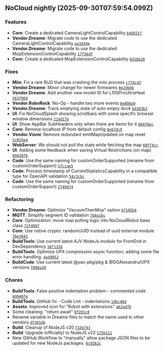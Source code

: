## NoCloud nightly (2025-09-30T07:59:54.099Z)

### Features

- **Core**: Create a dedicated CameraLightControlCapability [`b4d921f`](https://github.com/DGAlexandru/NoCloud/commit/b4d921fdc6575dfe4453b7b58febdd3494338f2b)
- **Vendor.Dreame**: Migrate code to use the dedicated CameraLightControlCapability [`ae1034e`](https://github.com/DGAlexandru/NoCloud/commit/ae1034e661bd5c710f84c231e344f174c62f8ed0)
- **Vendor.Dreame**: Migrate code to use the dedicated MopExtensionControlCapability [`17f56df`](https://github.com/DGAlexandru/NoCloud/commit/17f56df2393cb2f50b4dd3e5de8b6736f87f7b6e)
- **Core**: Create a dedicated MopExtensionControlCapability [`6d18b20`](https://github.com/DGAlexandru/NoCloud/commit/6d18b209ec4dcd554c1cd7353653e16dbd11a1a0)

### Fixes

- **Miio**: Fix a rare BUG that was crashing the miio process [`c77dc43`](https://github.com/DGAlexandru/NoCloud/commit/c77dc43a97e81607fc4321cf28060f4377c5bd21)
- **Vendor.Dreame**: Minor change for newer firmwares [`0e2dbbb`](https://github.com/DGAlexandru/NoCloud/commit/0e2dbbbafcbfa3c6d3518eb92ada48d274e8a1f5)
- **Vendor.Dreame**: Add another new model ID for L10SProUltraHeat [`563f969`](https://github.com/DGAlexandru/NoCloud/commit/563f9699fdee575ff93dd1cb147e13dd2ff55fc7)
- **Vendor.RoboRock**: No-Op - handle two more events [`0e898a9`](https://github.com/DGAlexandru/NoCloud/commit/0e898a985307e7b8e90dedcfb0a139b4079e93d9)
- **Vendor.Dreame**: Track emptying state of auto empty dock [`bd103b3`](https://github.com/DGAlexandru/NoCloud/commit/bd103b3774707b78619347ccaa85fce4c00c1582)
- **UI**: Fix NoCloudSplash showing scrollbars with some specific browser window dimensions [`214d17e`](https://github.com/DGAlexandru/NoCloud/commit/214d17eaa5a0d5b2d8e0935c7cd9511a112ea4ed)
- **UI**: Show AppBar SubHeaders only when there are items for it [`48476ec`](https://github.com/DGAlexandru/NoCloud/commit/48476ecc53a00b827511f49a3c25c8cc5c2b77e4)
- **Core**: Remove localhost IP from default config [`8e67dc9`](https://github.com/DGAlexandru/NoCloud/commit/8e67dc9cca1d0d9c3739b6a0b02d4b93b9cd1f6c)
- **Vendor.Viomi**: Remove redundant emitMapUpdated on map reset [`5c035e4`](https://github.com/DGAlexandru/NoCloud/commit/5c035e48d0cc2a30648cbc58b59ac7429579a2b9)
- **WebServer**: We should not poll the state while fetching the map [`60ff4cc`](https://github.com/DGAlexandru/NoCloud/commit/60ff4ccb910c6349cabafdb33084496850eb3175)
- **UI**: Adding some feedback when saving Virtual Restrictions (on map) [`894387b`](https://github.com/DGAlexandru/NoCloud/commit/894387bd17e34cced53f21e6f2005f0a4fd0b72a)
- **Code**: Use the same naming for customOrderSupported (rename from customOrderSupport) [`57ccae5`](https://github.com/DGAlexandru/NoCloud/commit/57ccae5f3cfc591a7dde99aa6a192459146d095d)
- **Code**: Process timestamp of CurrentStatisticsCapability in a compatible type for OpenAPI validation [`54c3cbc`](https://github.com/DGAlexandru/NoCloud/commit/54c3cbc00521c957bb5589b9bf1d2614cc7ffdec)
- **Code**: Use the same naming for customOrderSupported (rename from customOrderSupport) [`2749474`](https://github.com/DGAlexandru/NoCloud/commit/27494748854712a9358e1c2f0cb39a1783e26600)

### Refactoring

- **Vendor.Dreame**: Optimize "VacuumThenMop" option [`6f195b4`](https://github.com/DGAlexandru/NoCloud/commit/6f195b4c3d81c92811800065820ecf48f18f46a4)
- **MQTT**: Simplify segment ID validation [`7b8a1bc`](https://github.com/DGAlexandru/NoCloud/commit/7b8a1bc99bb85940370d67cb4f9b4f699db8fe74)
- **Core**: Optimization: move map polling logic into NoCloudRobot base class [`72fd097`](https://github.com/DGAlexandru/NoCloud/commit/72fd09785fcc8dbc51332504d4e1dbcee781f285)
- **Core**: Use native crypto: randomUUID instead of uuid external module [`7be3843`](https://github.com/DGAlexandru/NoCloud/commit/7be384306bbc2585f9f856a91271c44270d6a005)
- **BuildTools**: Use current latest AJV NodeJs module for FrontEnd in DevDependency [`16f1316`](https://github.com/DGAlexandru/NoCloud/commit/16f131649dd66073e5d9bbd34e7da2cce050d93e)
- **BuildTools**: Optimize UPX compression async function; adding some file error handling. [`4a49052`](https://github.com/DGAlexandru/NoCloud/commit/4a490529b62bfe2b99a0580447cab12cdc1c3ddd)
- **BuildCode**: Use current latest @yao-pkg/pkg  & @DGAlexandru/UPX versions [`f008a20`](https://github.com/DGAlexandru/NoCloud/commit/f008a2002cf11827c3515db37c903058ae970663)

### Chores

- **BuildTools**: False positive indentation problem - commented code [`b9948fe`](https://github.com/DGAlexandru/NoCloud/commit/b9948fe8b5da8d80ca4642a745926acfb3a6bf47)
- **BuildTools**: GitHub fix - Code Lint - indentations [`1dbc48d`](https://github.com/DGAlexandru/NoCloud/commit/1dbc48d215815bee7a511f4145ee1df4743c0ff6)
- **Assets**: Improved icon for "Robot with extensions" [`a62adf6`](https://github.com/DGAlexandru/NoCloud/commit/a62adf68686030bddcd9d0da3d6843b720757360)
- Some cleaning: "return await" [`0f281c8`](https://github.com/DGAlexandru/NoCloud/commit/0f281c823a1fdfb3503afa67225c2e3d0033af9d)
- Rename variable in Dreame files to match the name used in other vendors [`df3b5db`](https://github.com/DGAlexandru/NoCloud/commit/df3b5dbb755a23d25e22bdecc352ecd20a9fd064)
- **Build**: Cleanup of NodeJS v20 [`732b743`](https://github.com/DGAlexandru/NoCloud/commit/732b7430bf8d86c79d7e3d56090788d318868264)
- **Build**: Upgrade (officially) to NodeJS v22 [`175b311`](https://github.com/DGAlexandru/NoCloud/commit/175b311b4bc20ca2dec4a7fea6cdaf65cca64503)
- New GitHub Workflow to "manually" allow package JSON files to be updated for new NodeJs packages. [`0c9262c`](https://github.com/DGAlexandru/NoCloud/commit/0c9262ce77ff33ca73563bc82ee4828b732407d8)
